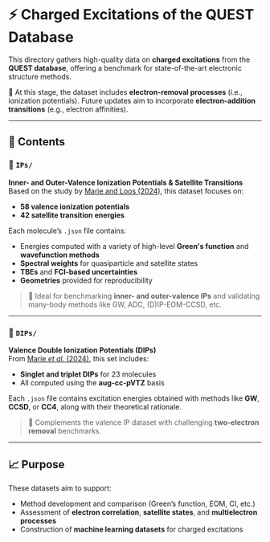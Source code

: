 # ⚡ Charged Excitations of the QUEST Database

This directory gathers high-quality data on **charged excitations** from the **QUEST database**, offering a benchmark for state-of-the-art electronic structure methods.

📌 At this stage, the dataset includes **electron-removal processes** (i.e., ionization potentials). Future updates aim to incorporate **electron-addition transitions** (e.g., electron affinities).

---

## 📂 Contents

### 🔹 `IPs/`  
**Inner- and Outer-Valence Ionization Potentials & Satellite Transitions**  
Based on the study by [Marie and Loos (2024)](https://pubs.acs.org/10.1021/acs.jctc.4c00216), this dataset focuses on:
- **58 valence ionization potentials**
- **42 satellite transition energies**
  
Each molecule’s `.json` file contains:
- Energies computed with a variety of high-level **Green's function** and **wavefunction methods**
- **Spectral weights** for quasiparticle and satellite states
- **TBEs** and **FCI-based uncertainties**
- **Geometries** provided for reproducibility

> 🧪 Ideal for benchmarking **inner- and outer-valence IPs** and validating many-body methods like GW, ADC, (D)IP-EOM-CCSD, etc.

---

### 🔹 `DIPs/`  
**Valence Double Ionization Potentials (DIPs)**  
From [Marie *et al.* (2024)](https://doi.org/10.1063/5.0250155), this set includes:
- **Singlet and triplet DIPs** for 23 molecules
- All computed using the **aug-cc-pVTZ** basis

Each `.json` file contains excitation energies obtained with methods like **GW**, **CCSD**, or **CC4**, along with their theoretical rationale.

> 🧬 Complements the valence IP dataset with challenging **two-electron removal** benchmarks.

---

## 📈 Purpose

These datasets aim to support:
- Method development and comparison (Green’s function, EOM, CI, etc.)
- Assessment of **electron correlation**, **satellite states**, and **multielectron processes**
- Construction of **machine learning datasets** for charged excitations
